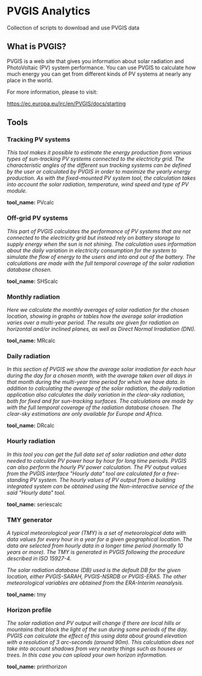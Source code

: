# PVGIS Analytics

Collection of scripts to download and use PVGIS data

## What is PVGIS?
PVGIS is a web site that gives you information about solar radiation and PhotoVoltaic (PV) system performance. You can use PVGIS to calculate how much energy you can get from different kinds of PV systems at nearly any place in the world.

For more information, please to visit:

https://ec.europa.eu/jrc/en/PVGIS/docs/starting

## Tools

### Tracking PV systems

_This tool makes it possible to estimate the energy production from various types of sun-tracking PV systems connected to the electricity grid. The characteristic angles of the different sun tracking systems can be defined by the user or calculated by PVGIS in order to maximize the yearly energy production. As with the fixed-mounted PV system tool, the calculation takes into account the solar radiation, temperature, wind speed and type of PV module._ 

**tool_name:**   PVcalc


### Off-grid PV systems

_This part of PVGIS calculates the performance of PV systems that are not connected to the electricity grid but instead rely on battery storage to supply energy when the sun is not shining. The calculation uses information about the daily variation in electricity consumption for the system to simulate the flow of energy to the users and into and out of the battery. The calculations are made with the full temporal coverage of the solar radiation database chosen._

**tool_name:**   SHScalc


### Monthly radiation

_Here we calculate the monthly averages of solar radiation for the chosen location, showing in graphs or tables how the average solar irradiation varies over a multi-year period. The results are given for radiation on horizontal and/or inclined planes, as well as Direct Normal Irradiation (DNI)._

**tool_name:**   MRcalc


### Daily radiation

_In this section of PVGIS we show the average solar irradiation for each hour during the day for a chosen month, with the average taken over all days in that month during the multi-year time period for which we have data. In addition to calculating the average of the solar radiation, the daily radiation application also calculates the daily variation in the clear-sky radiation, both for fixed and for sun-tracking surfaces. The calculations are made by with the full temporal coverage of the radiation database chosen. The clear-sky estimations are only available for Europe and Africa._

**tool_name:**   DRcalc


### Hourly radiation

_In this tool you can get the full data set of solar radiation and other data needed to calculate PV power hour by hour for long time periods. PVGIS can also perform the hourly PV power calculation. The PV output values from the PVGIS interface "Hourly data" tool are calculated for a free-standing PV system. The hourly values of PV output from a building integrated system can be obtained using the Non-interactive service of the said "Hourly data" tool._

**tool_name:**   seriescalc


### TMY generator

_A typical meteorological year (TMY) is a set of meteorological data with data values for every hour in a year for a given geographical location. The data are selected from hourly data in a longer time period (normally 10 years or more). The TMY is generated in PVGIS following the procedure described in ISO 15927-4._

_The solar radiation database (DB) used is the default DB for the given location, either PVGIS-SARAH, PVGIS-NSRDB or PVGIS-ERA5. The other meteorological variables are obtained from the ERA-Interim reanalysis._

**tool_name:**   tmy


### Horizon profile

_The solar radiation and PV output will change if there are local hills or mountains that block the light of the sun during some periods of the day. PVGIS can calculate the effect of this using data about ground elevation with a resolution of 3 arc-seconds (around 90m). This calculation does not take into account shadows from very nearby things such as houses or trees. In this case you can upload your own horizon information._

**tool_name:**   printhorizon

